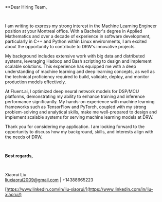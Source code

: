 **Dear Hiring Team,
&nbsp;

&nbsp;

I am writing to express my strong interest in the Machine Learning Engineer position at your Montreal office. With a Bachelor's degree in Applied Mathematics and over a decade of experience in software development, particularly in C++ and Python within Linux environments, I am excited about the opportunity to contribute to DRW's innovative projects.

My background includes extensive work with big data and distributed systems, leveraging Hadoop and Bash scripting to design and implement scalable solutions. This experience has equipped me with a deep understanding of machine learning and deep learning concepts, as well as the technical proficiency required to build, validate, deploy, and monitor production models effectively.

At Fluent.ai, I optimized deep neural network models for DSP/MCU platforms, demonstrating my ability to enhance training and inference performance significantly. My hands-on experience with machine learning frameworks such as TensorFlow and PyTorch, coupled with my strong problem-solving and analytical skills, make me well-prepared to design and implement scalable systems for serving machine learning models at DRW.

Thank you for considering my application. I am looking forward to the opportunity to discuss how my background, skills, and interests align with the needs of DRW.
&nbsp;

&nbsp;

**Best regards,** 
&nbsp;

&nbsp;

Xiaorui Liu  
liuxiaorui2009@gmail.com | +14388665223

[https://www.linkedin.com/in/liu-xiaorui/](https://www.linkedin.com/in/liu-xiaorui/)
